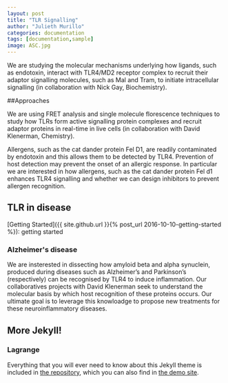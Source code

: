 ```yaml
---
layout: post
title: "TLR Signalling"
author: "Julieth Murillo"
categories: documentation
tags: [documentation,sample]
image: ASC.jpg
---
```


We are studying the molecular mechanisms underlying how ligands, such as endotoxin, interact with TLR4/MD2 receptor complex to recruit their adaptor signalling molecules, such as Mal and Tram, to initiate intracellular signalling (in collaboration with Nick Gay, Biochemistry). 

##Approaches

We are using FRET analysis and single molecule florescence techniques to study how TLRs form active signalling protein complexes and recruit adaptor proteins in real-time in live cells (in collaboration with David Klenerman, Chemistry).  

Allergens, such as the cat dander protein Fel D1, are readily contaminated by endotoxin and this allows them to be detected by TLR4.  Prevention of host detection may prevent the onset of an allergic response. In particular we are interested in how allergens, such as the cat dander protein Fel d1 enhances TLR4 signalling and whether we can design inhibitors to prevent allergen recognition. 


## TLR in disease

[Getting Started]({{ site.github.url }}{% post_url 2016-10-10-getting-started %}): getting started 
 ### Alzheimer's disease
We are insterested in dissecting how amyloid beta and alpha synuclein, produced during diseases such as Alzheimer’s and Parkinson’s (respectively) can be recognised by TLR4 to induce inflammation. Our collaboratives projects with David Klenerman seek to understand the molecular basis by which host recognition of these proteins occurs. Our ultimate goal is to leverage this knowloadge to propose new treatments for these neuroinflammatory diseases.

## More Jekyll!

### Lagrange

Everything that you will ever need to know about this Jekyll theme is included in [the repository](https://github.com/LeNPaul/portfolio-jekyll-theme), which you can also find in [the demo site](https://lenpaul.github.io/portfolio-jekyll-theme/).

